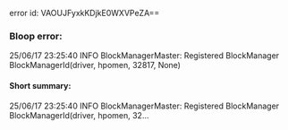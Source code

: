 error id: VAOUJFyxkKDjkE0WXVPeZA==
### Bloop error:

25/06/17 23:25:40 INFO BlockManagerMaster: Registered BlockManager BlockManagerId(driver, hpomen, 32817, None)
#### Short summary: 

25/06/17 23:25:40 INFO BlockManagerMaster: Registered BlockManager BlockManagerId(driver, hpomen, 32...